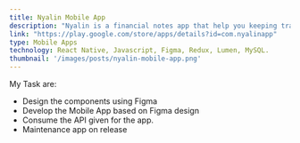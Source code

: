 ```yaml
---
title: Nyalin Mobile App
description: "Nyalin is a financial notes app that help you keeping track of all your income and outcome. With the feature of cloud saving and beautiful design will makes the app enjoyable for anyone."
link: "https://play.google.com/store/apps/details?id=com.nyalinapp"
type: Mobile Apps
technology: React Native, Javascript, Figma, Redux, Lumen, MySQL.
thumbnail: '/images/posts/nyalin-mobile-app.png'
---
```


My Task are:
* Design the components using Figma
* Develop the Mobile App based on Figma design
* Consume the API given for the app.
* Maintenance app on release
